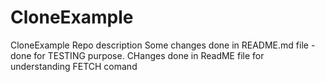 # CloneExample
CloneExample Repo description
Some changes done in README.md file - done for TESTING purpose.
CHanges done in ReadME file for understanding FETCH comand
